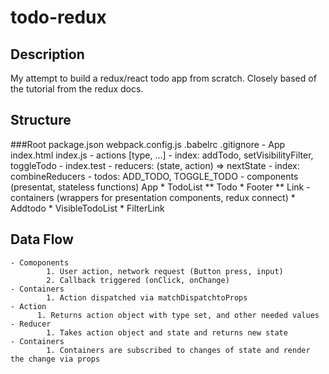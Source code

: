 # todo-redux
## Description

My attempt to build a redux/react todo app from scratch. Closely based of the tutorial from the redux docs.

## Structure
###Root
package.json
webpack.config.js
.babelrc
.gitignore
	- App
	index.html
	index.js
		- actions [type, ...]
			- index: addTodo, setVisibilityFilter, toggleTodo
			- index.test
		- reducers: (state, action) => nextState
			- index: combineReducers
			- todos: ADD_TODO, TOGGLE_TODO
		- components (presentat, stateless functions)
			App
			* TodoList
			** Todo
			* Footer
			** Link
		- containers (wrappers for presentation components, redux connect)
			* Addtodo
			* VisibleTodoList
			* FilterLink

## Data Flow
	- Comoponents
			1. User action, network request (Button press, input)
			2. Callback triggered (onClick, onChange)
	- Containers
			1. Action dispatched via matchDispatchtoProps
	- Action
		  1. Returns action object with type set, and other needed values
	- Reducer
			1. Takes action object and state and returns new state
	- Containers
			1. Containers are subscribed to changes of state and render the change via props